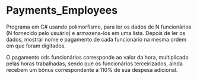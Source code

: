 # Payments_Employees
Programa em C# usando polimorfismo, para ler os dados de N funcionários (N fornecido pelo usuário) e armazena-los em uma lista.
Depois de ler os dados, mostrar nome e pagamento de cada funcionário na mesma ordem em que foram digitados.

O pagamento ods funcionários corresponde ao valor da hora, multiplicado pelas horas trabalhadas, sendo que os funcionários terceirizados,
ainda recebem um bônus correspondente a 110% de sua despesa adicional.

